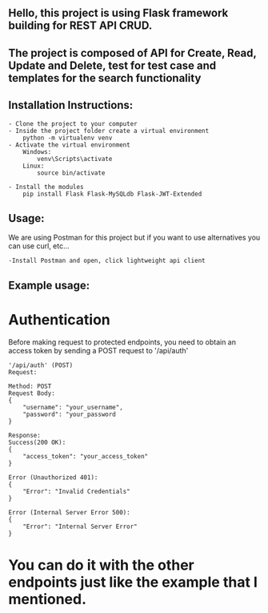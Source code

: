 ## Hello, this project is using Flask framework building for REST API CRUD.

## The project is composed of API for Create, Read, Update and Delete, test for test case and templates for the search functionality

## Installation Instructions:
    - Clone the project to your computer
    - Inside the project folder create a virtual environment
        python -m virtualenv venv
    - Activate the virtual environment
        Windows:
            venv\Scripts\activate
        Linux:
            source bin/activate

    - Install the modules
        pip install Flask Flask-MySQLdb Flask-JWT-Extended

## Usage:
We are using Postman for this project but if you want to use alternatives you can use curl, etc...

    -Install Postman and open, click lightweight api client

## Example usage:

# Authentication

Before making request to protected endpoints, you need to obtain an access token by sending a POST
request to '/api/auth'

    '/api/auth' (POST)
    Request:

    Method: POST
    Request Body: 
    {
        "username": "your_username",
        "password": "your_password
    }

    Response:
    Success(200 OK):
    {
        "access_token": "your_access_token"
    }

    Error (Unauthorized 401):
    {
        "Error": "Invalid Credentials"
    }

    Error (Internal Server Error 500):
    {
        "Error": "Internal Server Error"
    }

# You can do it with the other endpoints just like the example that I mentioned.






